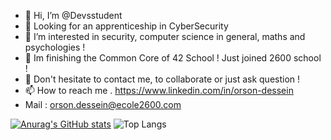 - 👋 Hi, I’m @Devsstudent
- 👀 Looking for an apprenticeship in CyberSecurity
- 👀 I’m interested in security, computer science in general, maths and psychologies !
- 🌱 Im finishing the Common Core of 42 School !  Just joined 2600 school !
- 💞️ Don't hesitate to contact me, to collaborate or just ask question !
- 📫 How to reach me . https://www.linkedin.com/in/orson-dessein
- Mail : orson.dessein@ecole2600.com

<!---
Devsstudent/Devsstudent is a ✨ special ✨ repository because its `README.md` (this file) appears on your GitHub profile.
You can click the Preview link to take a look at your changes.
--->
[![Anurag's GitHub stats](https://github-readme-stats.vercel.app/api?username=Devsstudent)](https://github.com/anuraghazra/github-readme-stats)
![Top Langs](https://github-readme-stats.vercel.app/api/top-langs/?username=Devsstudent&layout=compact)
